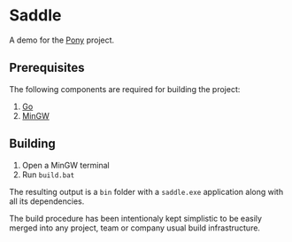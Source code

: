 # Saddle

A demo for the [Pony](http://github.com/mat007/pony) project.

## Prerequisites

The following components are required for building the project:

1. [Go](http://golang.org)
2. [MinGW](http://mingw.org)

## Building

1. Open a MinGW terminal
3. Run `build.bat`

The resulting output is a `bin` folder with a `saddle.exe` application along with all its dependencies.

The build procedure has been intentionaly kept simplistic to be easily merged into any project, team or company usual build infrastructure.
